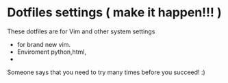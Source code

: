 Dotfiles settings ( make it happen!!! )
=============================
These dotfiles are for Vim and other system settings

*   for brand new vim. 
*   Enviroment python,html,
*   

Someone says that you need to try many times before you succeed! :)
